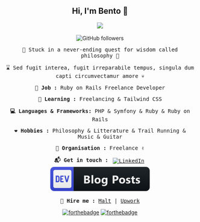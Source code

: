 <div align="center">

## Hi, I'm Bento :wave:

![](https://media1.tenor.com/images/8964fed65a41840b2ee14f56f7f8cf5f/tenor.gif)

![GitHub followers](https://img.shields.io/github/followers/davidBentoPereira?style=social)

<samp>
  
:bee: Stuck in a never-ending quest for wisdom called philosophy :seedling:

:hourglass: Sed fugit interea, fugit irreparabile tempus, singula dum capti circumvectamur amore  :skull:

**:gem: Job :** Ruby on Rails Freelance Developer 

**:school_satchel: Learning :** Freelancing & Tailwind CSS

**:computer: Languages & Frameworks:** PHP & Symfony & Ruby & Ruby on Rails

**:heart: Hobbies :** Philosophy & Litterature & Trail Running & Music & Guitar

**:office: Organisation :** Freelance :v:

**:mailbox_with_mail: Get in touch :** 
<a href="https://www.linkedin.com/in/david-bento-pereira/">
    <img src="https://raw.githubusercontent.com/MikeCodesDotNET/MikeCodesDotNET/a8abbf37441f3253f74ea255a47f289208d7568c/Resources/linkedIn.svg" alt="LinkedIn" style="vertical-align:top; margin:4px">
  </a>
  <a href="https://dev.to/bento">
  <img src="https://github.com/MikeCodesDotNET/ColoredBadges/blob/master/svg/blogs/devto.svg" alt="Dev.to" style="vertical-align:top; margin:4px"></img>
</a>

**:briefcase: Hire me :** [Malt](https://www.malt.fr/profile/davidbentopereira) | [Upwork](https://www.upwork.com/freelancers/~01bc7eb64810734817)

</samp>

[![forthebadge](https://forthebadge.com/images/badges/uses-badges.svg)](https://forthebadge.com)
[![forthebadge](https://forthebadge.com/images/badges/built-with-love.svg)](https://forthebadge.com)

<!--
<img src="https://github.com/MikeCodesDotNET/ColoredBadges/blob/master/svg/dev/frameworks/bootstrap.svg" alt="Bootstrap" style="vertical-align:top; margin:4px"></img>
<img src="https://github.com/MikeCodesDotNET/ColoredBadges/blob/master/svg/dev/languages/html.svg" alt="Bootstrap" style="vertical-align:top; margin:4px"></img>
<img src="https://github.com/MikeCodesDotNET/ColoredBadges/blob/master/svg/dev/languages/php.svg" alt="PHP" style="vertical-align:top; margin:4px"></img>
<img src="https://github.com/MikeCodesDotNET/ColoredBadges/blob/master/svg/dev/misc/firefox.svg" alt="Firefox" style="vertical-align:top; margin:4px"></img>
<img src="https://github.com/MikeCodesDotNET/ColoredBadges/blob/master/svg/dev/misc/web.svg" alt="Web" style="vertical-align:top; margin:4px"></img>
<img src="https://github.com/MikeCodesDotNET/ColoredBadges/blob/master/svg/dev/tools/jetbrains_phpstorm.svg" alt="PHP Storm" style="vertical-align:top; margin:4px"></img>
<img src="https://github.com/MikeCodesDotNET/ColoredBadges/blob/master/svg/dev/tools/jetbrains_rubymine.svg" alt="RubyMine" style="vertical-align:top; margin:4px"></img>
-->
</div>
